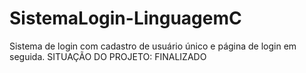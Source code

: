 # SistemaLogin-LinguagemC
Sistema de login com cadastro de usuário único e página de login em seguida. SITUAÇÃO DO PROJETO: FINALIZADO
